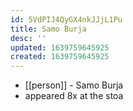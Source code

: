 ```yaml
---
id: 5VdPIJ4QyGX4nkJJjL1Pu
title: Samo Burja
desc: ''
updated: 1639759645925
created: 1639759645925
---
```



- [[person]] - Samo Burja
- appeared 8x at the stoa
